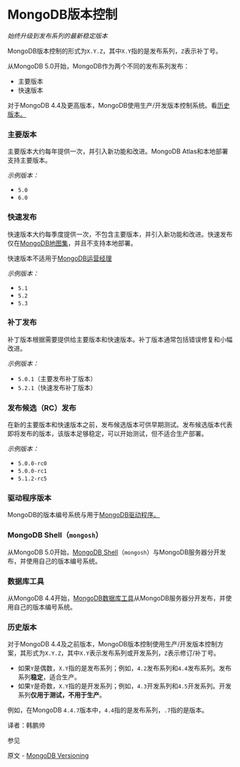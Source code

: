 # MongoDB版本控制

*始终升级到发布系列的最新稳定版本*

MongoDB版本控制的形式为`X.Y.Z`，其中`X.Y`指的是发布系列，`Z`表示补丁号。

从MongoDB 5.0开始，MongoDB作为两个不同的发布系列发布：

* 主要版本
* 快速版本

对于MongoDB 4.4及更高版本，MongoDB使用生产/开发版本控制系统。看[历史版本。](https://www.mongodb.com/docs/manual/reference/versioning/#std-label-historical-releases)

### 主要版本

主要版本大约每年提供一次，并引入新功能和改进。MongoDB Atlas和本地部署支持主要版本。

*示例版本：*

- `5.0`
- `6.0`

### 快速发布

快速版本大约每季度提供一次，不包含主要版本，并引入新功能和改进。快速发布仅在[MongoDB地图集](https://www.mongodb.com/cloud/atlas?tck=docs_server)，并且不支持本地部署。

快速版本不适用于[MongoDB运营经理](https://docs.opsmanager.mongodb.com/current/?tck=docs_server)

*示例版本：*

- `5.1`
- `5.2`
- `5.3`

### 补丁发布

补丁版本根据需要提供给主要版本和快速版本。补丁版本通常包括错误修复和小幅改进。

*示例版本：*

- `5.0.1`（主要发布补丁版本）
- `5.2.1`（快速发布补丁版本）

### 发布候选（RC）发布

在新的主要版本和快速版本之前，发布候选版本可供早期测试。发布候选版本代表即将发布的版本，该版本足够稳定，可以开始测试，但不适合生产部署。

*示例版本：*

- `5.0.0-rc0`
- `5.0.0-rc1`
- `5.1.2-rc5`

### 驱动程序版本

MongoDB的版本编号系统与用于[MongoDB驱动程序。](https://www.mongodb.com/docs/drivers/drivers/)

### MongoDB Shell（`mongosh`）

从MongoDB 5.0开始，[MongoDB Shell](https://www.mongodb.com/docs/mongodb-shell/)（`mongosh`）与MongoDB服务器分开发布，并使用自己的版本编号系统。

### 数据库工具

从MongoDB 4.4开始，[MongoDB数据库工具](https://www.mongodb.com/docs/database-tools/)从MongoDB服务器分开发布，并使用自己的版本编号系统。

### 历史版本

对于MongoDB 4.4及之前版本，MongoDB版本控制使用生产/开发版本控制方案，其形式为`X.Y.Z`，其中`X.Y`表示发布系列或开发系列，`Z`表示修订/补丁号。

- 如果`Y`是偶数，`X.Y`指的是发布系列；例如，`4.2`发布系列和`4.4`发布系列。发布系列**稳定**，适合生产。
- 如果`Y`是奇数，`X.Y`指的是开发系列；例如，`4.3`开发系列和`4.5`开发系列。开发系列**仅用于测试，不用于生产**。

例如，在MongoDB `4.4.7`版本中，`4.4`指的是发布系列，`.7`指的是版本。





译者：韩鹏帅

参见

原文 - [MongoDB Versioning]( https://docs.mongodb.com/manual/reference/versioning/ )


